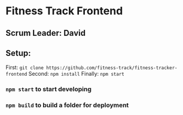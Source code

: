 # Fitness Track Frontend
## Scrum Leader: David

## Setup:
First:
`git clone https://github.com/fitness-track/fitness-tracker-frontend`
Second:
`npm install`
Finally:
`npm start`

### `npm start` to start developing
### `npm build` to build a folder for deployment

